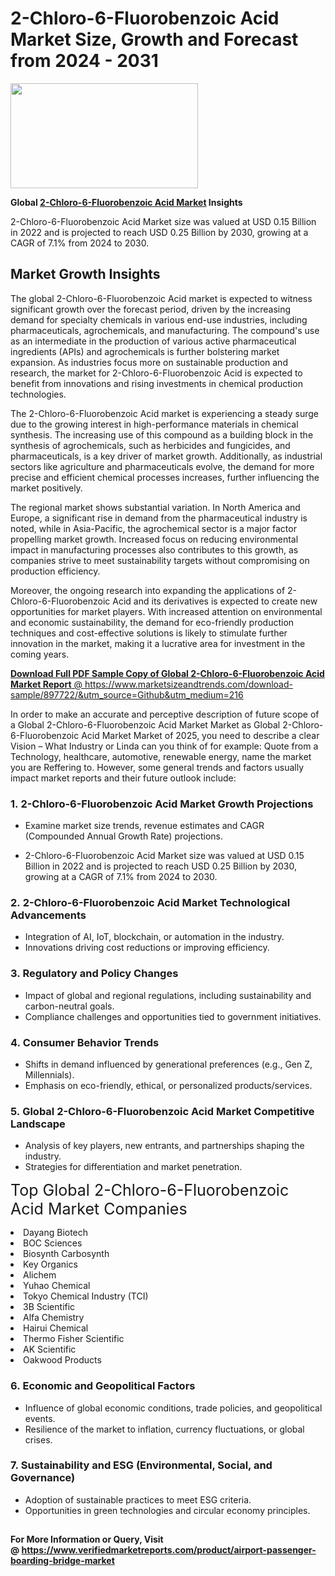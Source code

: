 <H1>2-Chloro-6-Fluorobenzoic Acid Market Size, Growth and Forecast from 2024 - 2031</H1><img class="aligncenter size-medium wp-image-584254" src="https://thirdeyenews.in/wp-content/uploads/2024/09/Global-Market-Research-300x168.jpeg" alt="" width="300" height="168" /><p><strong>Global&nbsp;<a href="https://www.marketsizeandtrends.com/download-sample/897722/&amp;utm_source=Github&utm_medium=216">2-Chloro-6-Fluorobenzoic Acid Market</a> Insights</strong></p><p>2-Chloro-6-Fluorobenzoic Acid Market size was valued at USD 0.15 Billion in 2022 and is projected to reach USD 0.25 Billion by 2030, growing at a CAGR of 7.1% from 2024 to 2030.</p><p><h2>Market Growth Insights</h2> <p>The global 2-Chloro-6-Fluorobenzoic Acid market is expected to witness significant growth over the forecast period, driven by the increasing demand for specialty chemicals in various end-use industries, including pharmaceuticals, agrochemicals, and manufacturing. The compound's use as an intermediate in the production of various active pharmaceutical ingredients (APIs) and agrochemicals is further bolstering market expansion. As industries focus more on sustainable production and research, the market for 2-Chloro-6-Fluorobenzoic Acid is expected to benefit from innovations and rising investments in chemical production technologies.</p> <p><a href="#"></a></p> <p>The 2-Chloro-6-Fluorobenzoic Acid market is experiencing a steady surge due to the growing interest in high-performance materials in chemical synthesis. The increasing use of this compound as a building block in the synthesis of agrochemicals, such as herbicides and fungicides, and pharmaceuticals, is a key driver of market growth. Additionally, as industrial sectors like agriculture and pharmaceuticals evolve, the demand for more precise and efficient chemical processes increases, further influencing the market positively.</p> <p>The regional market shows substantial variation. In North America and Europe, a significant rise in demand from the pharmaceutical industry is noted, while in Asia-Pacific, the agrochemical sector is a major factor propelling market growth. Increased focus on reducing environmental impact in manufacturing processes also contributes to this growth, as companies strive to meet sustainability targets without compromising on production efficiency.</p> <p>Moreover, the ongoing research into expanding the applications of 2-Chloro-6-Fluorobenzoic Acid and its derivatives is expected to create new opportunities for market players. With increased attention on environmental and economic sustainability, the demand for eco-friendly production techniques and cost-effective solutions is likely to stimulate further innovation in the market, making it a lucrative area for investment in the coming years.</p> <p><a href="#"></p><p><span class=""><strong>Download Full PDF Sample Copy of Global 2-Chloro-6-Fluorobenzoic Acid Market Report</strong> @ <a href="https://www.marketsizeandtrends.com/download-sample/897722/&amp;utm_source=Github&utm_medium=216" target="_blank">https://www.marketsizeandtrends.com/download-sample/897722/&amp;utm_source=Github&utm_medium=216</a></span></p><p>In order to make an accurate and perceptive description of future scope of a Global&nbsp;2-Chloro-6-Fluorobenzoic Acid Market Market as Global&nbsp;2-Chloro-6-Fluorobenzoic Acid Market Market of 2025, you need to describe a clear Vision &ndash; What Industry or Linda can you think of for example: Quote from a Technology, healthcare, automotive, renewable energy, name the market you are Reffering to. However, some general trends and factors usually impact market reports and their future outlook include:</p><h3>1.&nbsp;<strong>2-Chloro-6-Fluorobenzoic Acid Market Growth Projections</strong></h3><ul><li>Examine market size trends, revenue estimates and CAGR (Compounded Annual Growth Rate) projections.</li><li><p>2-Chloro-6-Fluorobenzoic Acid Market size was valued at USD 0.15 Billion in 2022 and is projected to reach USD 0.25 Billion by 2030, growing at a CAGR of 7.1% from 2024 to 2030.</p></li></ul><h3>2.&nbsp;<strong>2-Chloro-6-Fluorobenzoic Acid Market Technological Advancements</strong></h3><ul><li>Integration of AI, IoT, blockchain, or automation in the industry.</li><li>Innovations driving cost reductions or improving efficiency.</li></ul><h3>3.&nbsp;<strong>Regulatory and Policy Changes</strong></h3><ul><li>Impact of global and regional regulations, including sustainability and carbon-neutral goals.</li><li>Compliance challenges and opportunities tied to government initiatives.</li></ul><h3>4.&nbsp;<strong>Consumer Behavior Trends</strong></h3><ul><li>Shifts in demand influenced by generational preferences (e.g., Gen Z, Millennials).</li><li>Emphasis on eco-friendly, ethical, or personalized products/services.</li></ul><h3>5.&nbsp;<strong>Global 2-Chloro-6-Fluorobenzoic Acid Market Competitive Landscape</strong></h3><ul><li>Analysis of key players, new entrants, and partnerships shaping the industry.</li><li>Strategies for differentiation and market penetration.</li></ul><p data-pm-slice="1 1 []"><span style="color: inherit; font-family: inherit; font-size: 25px;">Top Global 2-Chloro-6-Fluorobenzoic Acid Market Companies</span></p><div class="" data-test-id=""><p><li>Dayang Biotech</li><li> BOC Sciences</li><li> Biosynth Carbosynth</li><li> Key Organics</li><li> Alichem</li><li> Yuhao Chemical</li><li> Tokyo Chemical Industry (TCI)</li><li> 3B Scientific</li><li> Alfa Chemistry</li><li> Hairui Chemical</li><li> Thermo Fisher Scientific</li><li> AK Scientific</li><li> Oakwood Products</li></p></div><h3>6.&nbsp;<strong>Economic and Geopolitical Factors</strong></h3><ul><li>Influence of global economic conditions, trade policies, and geopolitical events.</li><li>Resilience of the market to inflation, currency fluctuations, or global crises.</li></ul><h3>7.&nbsp;<strong>Sustainability and ESG (Environmental, Social, and Governance)</strong></h3><ul><li>Adoption of sustainable practices to meet ESG criteria.</li><li>Opportunities in green technologies and circular economy principles.</li></ul><h2><strong style="font-size: 14px;">For More Information or Query, Visit @&nbsp;</strong><a style="background-color: #ffffff; font-size: 14px;" href="https://www.marketsizeandtrends.com/report/2-chloro-6-fluorobenzoic-acid-market/" target="_blank">https://www.verifiedmarketreports.com/product/airport-passenger-boarding-bridge-market</a></h2>
